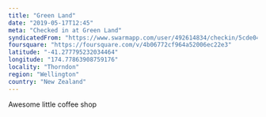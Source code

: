 ```yaml
---
title: "Green Land"
date: "2019-05-17T12:45"
meta: "Checked in at Green Land"
syndicatedFrom: "https://www.swarmapp.com/user/492614834/checkin/5cde043dc62b49002c48b901"
foursquare: "https://foursquare.com/v/4b06772cf964a52006ec22e3"
latitude: "-41.277795232034464"
longitude: "174.77863908759176"
locality: "Thorndon"
region: "Wellington"
country: "New Zealand"
---
```

Awesome little coffee shop
